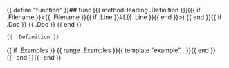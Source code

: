 {{ define "function" }}## func [{{ methodHeading .Definition }}]({{ if .Filename }}<{{ .Filename }}{{ if .Line }}#L{{ .Line }}{{ end }}>)
{{ end }}{{ if .Doc }}
{{ .Doc }}
{{ end }}
```go
{{ .Definition }}
```
{{ if .Examples }}
{{ range .Examples }}{{ template "example" . }}{{ end }}
{{- end }}{{- end }}
